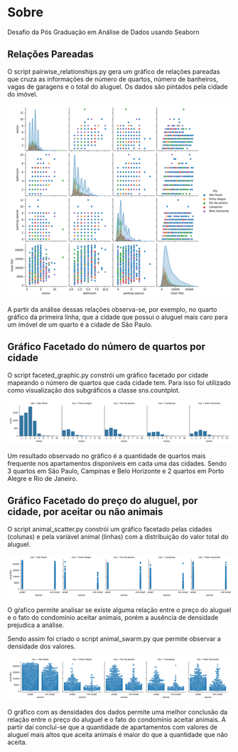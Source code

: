 # Sobre

Desafio da Pós Graduação em Análise de Dados usando Seaborn

## Relações Pareadas

O script pairwise_relationships.py gera um gráfico de relações pareadas que cruza as informações de número de quartos, número de banheiros, vagas de garagens e o total do aluguel. Os dados são pintados pela cidade do imóvel. 

![Relações pareadas](result/pairwise_relationship.png)

A partir da análise dessas relações observa-se, por exemplo, no quarto gráfico da primeira linha, que a cidade que possui o aluguel mais caro para um imóvel de um quarto é a cidade de São Paulo.

## Gráfico Facetado do número de quartos por cidade

O script faceted_graphic.py constrói um gráfico facetado por cidade mapeando o número de quartos que cada cidade tem. Para isso foi utilizado como visualização dos subgráficos a classe sns.countplot. 

![Número de quartos por cidade](result/faceted_graphic.png)

Um resultado observado no gráfico é a quantidade de quartos mais frequente nos apartamentos disponíveis em cada uma das cidades. Sendo 3 quartos em São Paulo, Campinas e Belo Horizonte e 2 quartos em Porto Alegre e Rio de Janeiro.

## Gráfico Facetado do preço do aluguel, por cidade, por aceitar ou não animais

O script animal_scatter.py constrói um gráfico facetado pelas cidades (colunas) e pela variável animal (linhas) com a distribuição do valor total do aluguel. 


![Relação entre o preço do aluguel e o fato de aceitar animais](result/animal_scatter.png)

O gŕafico permite analisar se existe alguma relação entre o preço do aluguel e o fato do condomínio aceitar animais, porém a ausência de densidade prejudica a análise. 

Sendo assim foi criado o script animal_swarm.py que permite observar a densidade dos valores.

![Relação entre o preço do aluguel e o fato de aceitar animais expondo densidade dos dados](result/animal_swarm.png)

O gráfico com as densidades dos dados permite uma melhor conclusão da relação entre o preço do aluguel e o fato do condomínio aceitar animais. A partir daí conclui-se que a quantidade de apartamentos com valores de aluguel mais altos que aceita animais é maior do que a quantidade que não aceita.
